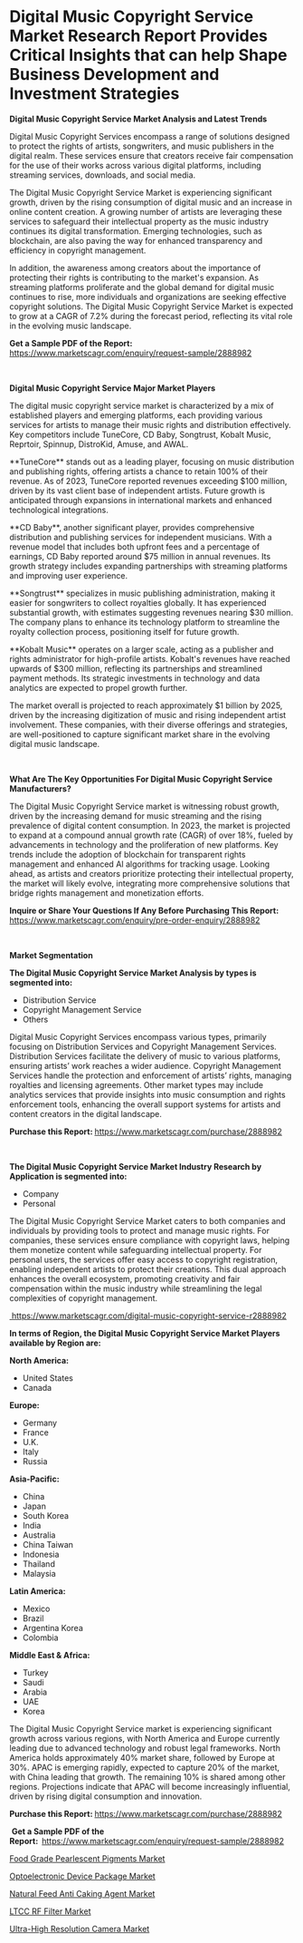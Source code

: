<p><h1>Digital Music Copyright Service Market Research Report Provides Critical Insights that can help Shape Business Development and Investment Strategies</h1></p><p><strong>Digital Music Copyright Service Market Analysis and Latest Trends</strong></p>
<p><p>Digital Music Copyright Services encompass a range of solutions designed to protect the rights of artists, songwriters, and music publishers in the digital realm. These services ensure that creators receive fair compensation for the use of their works across various digital platforms, including streaming services, downloads, and social media.</p><p>The Digital Music Copyright Service Market is experiencing significant growth, driven by the rising consumption of digital music and an increase in online content creation. A growing number of artists are leveraging these services to safeguard their intellectual property as the music industry continues its digital transformation. Emerging technologies, such as blockchain, are also paving the way for enhanced transparency and efficiency in copyright management.</p><p>In addition, the awareness among creators about the importance of protecting their rights is contributing to the market's expansion. As streaming platforms proliferate and the global demand for digital music continues to rise, more individuals and organizations are seeking effective copyright solutions. The Digital Music Copyright Service Market is expected to grow at a CAGR of 7.2% during the forecast period, reflecting its vital role in the evolving music landscape.</p></p>
<p><strong>Get a Sample PDF of the Report:&nbsp;</strong> <a href="https://www.marketscagr.com/enquiry/request-sample/2888982?utm_campaign=2955&utm_medium=2&utm_source=Github&utm_content=ia&utm_term=14032025&utm_id=digital-music-copyright-service">https://www.marketscagr.com/enquiry/request-sample/2888982</a></p>
<p>&nbsp;</p>
<p><strong>Digital Music Copyright Service Major Market Players</strong></p>
<p><p>The digital music copyright service market is characterized by a mix of established players and emerging platforms, each providing various services for artists to manage their music rights and distribution effectively. Key competitors include TuneCore, CD Baby, Songtrust, Kobalt Music, Reprtoir, Spinnup, DistroKid, Amuse, and AWAL.</p><p>**TuneCore** stands out as a leading player, focusing on music distribution and publishing rights, offering artists a chance to retain 100% of their revenue. As of 2023, TuneCore reported revenues exceeding $100 million, driven by its vast client base of independent artists. Future growth is anticipated through expansions in international markets and enhanced technological integrations.</p><p>**CD Baby**, another significant player, provides comprehensive distribution and publishing services for independent musicians. With a revenue model that includes both upfront fees and a percentage of earnings, CD Baby reported around $75 million in annual revenues. Its growth strategy includes expanding partnerships with streaming platforms and improving user experience.</p><p>**Songtrust** specializes in music publishing administration, making it easier for songwriters to collect royalties globally. It has experienced substantial growth, with estimates suggesting revenues nearing $30 million. The company plans to enhance its technology platform to streamline the royalty collection process, positioning itself for future growth.</p><p>**Kobalt Music** operates on a larger scale, acting as a publisher and rights administrator for high-profile artists. Kobalt's revenues have reached upwards of $300 million, reflecting its partnerships and streamlined payment methods. Its strategic investments in technology and data analytics are expected to propel growth further.</p><p>The market overall is projected to reach approximately $1 billion by 2025, driven by the increasing digitization of music and rising independent artist involvement. These companies, with their diverse offerings and strategies, are well-positioned to capture significant market share in the evolving digital music landscape.</p></p>
<p>&nbsp;</p>
<p><strong>What Are The Key Opportunities For Digital Music Copyright Service Manufacturers?</strong></p>
<p><p>The Digital Music Copyright Service market is witnessing robust growth, driven by the increasing demand for music streaming and the rising prevalence of digital content consumption. In 2023, the market is projected to expand at a compound annual growth rate (CAGR) of over 18%, fueled by advancements in technology and the proliferation of new platforms. Key trends include the adoption of blockchain for transparent rights management and enhanced AI algorithms for tracking usage. Looking ahead, as artists and creators prioritize protecting their intellectual property, the market will likely evolve, integrating more comprehensive solutions that bridge rights management and monetization efforts.</p></p>
<p><strong>Inquire or Share Your Questions If Any Before Purchasing This Report:</strong> <a href="https://www.marketscagr.com/enquiry/pre-order-enquiry/2888982?utm_campaign=2955&utm_medium=2&utm_source=Github&utm_content=ia&utm_term=14032025&utm_id=digital-music-copyright-service">https://www.marketscagr.com/enquiry/pre-order-enquiry/2888982</a></p>
<p>&nbsp;</p>
<p><strong>Market Segmentation</strong></p>
<p><strong>The Digital Music Copyright Service Market Analysis by types is segmented into:</strong></p>
<p><ul><li>Distribution Service</li><li>Copyright Management Service</li><li>Others</li></ul></p>
<p><p>Digital Music Copyright Services encompass various types, primarily focusing on Distribution Services and Copyright Management Services. Distribution Services facilitate the delivery of music to various platforms, ensuring artists’ work reaches a wider audience. Copyright Management Services handle the protection and enforcement of artists’ rights, managing royalties and licensing agreements. Other market types may include analytics services that provide insights into music consumption and rights enforcement tools, enhancing the overall support systems for artists and content creators in the digital landscape.</p></p>
<p><strong>Purchase this Report:&nbsp;</strong><a href="https://www.marketscagr.com/purchase/2888982?utm_campaign=2955&utm_medium=2&utm_source=Github&utm_content=ia&utm_term=14032025&utm_id=digital-music-copyright-service">https://www.marketscagr.com/purchase/2888982</a></p>
<p>&nbsp;</p>
<p><strong>The Digital Music Copyright Service Market Industry Research by Application is segmented into:</strong></p>
<p><ul><li>Company</li><li>Personal</li></ul></p>
<p><p>The Digital Music Copyright Service Market caters to both companies and individuals by providing tools to protect and manage music rights. For companies, these services ensure compliance with copyright laws, helping them monetize content while safeguarding intellectual property. For personal users, the services offer easy access to copyright registration, enabling independent artists to protect their creations. This dual approach enhances the overall ecosystem, promoting creativity and fair compensation within the music industry while streamlining the legal complexities of copyright management.</p></p>
<p><a href="https://www.marketscagr.com/digital-music-copyright-service-r2888982?utm_campaign=2955&utm_medium=2&utm_source=Github&utm_content=ia&utm_term=14032025&utm_id=digital-music-copyright-service">&nbsp;https://www.marketscagr.com/digital-music-copyright-service-r2888982</a></p>
<p><strong>In terms of Region, the Digital Music Copyright Service Market Players available by Region are:</strong></p>
<p>
    <p> <strong> North America: </strong>
        <ul>
            <li>United States</li>
            <li>Canada</li>
        </ul>
        </p> 
    <p> <strong> Europe: </strong>
        <ul>
            <li>Germany</li>
            <li>France</li>
            <li>U.K.</li>
            <li>Italy</li>
            <li>Russia</li>
        </ul>
        </p> 
    <p> <strong> Asia-Pacific: </strong>
        <ul>
            <li>China</li>
            <li>Japan</li>
            <li>South Korea</li>
            <li>India</li>
            <li>Australia</li>
            <li>China Taiwan</li>
            <li>Indonesia</li>
            <li>Thailand</li>
            <li>Malaysia</li>
        </ul>
        </p> 
    <p> <strong> Latin America: </strong>
        <ul>
            <li>Mexico</li>
            <li>Brazil</li>
            <li>Argentina Korea</li>
            <li>Colombia</li>
        </ul>
        </p> 
    <p> <strong> Middle East & Africa: </strong>
        <ul>
            <li>Turkey</li>
            <li>Saudi</li>
            <li>Arabia</li>
            <li>UAE</li>
            <li>Korea</li>
        </ul>
    </p>
    </p>
<p><p>The Digital Music Copyright Service market is experiencing significant growth across various regions, with North America and Europe currently leading due to advanced technology and robust legal frameworks. North America holds approximately 40% market share, followed by Europe at 30%. APAC is emerging rapidly, expected to capture 20% of the market, with China leading that growth. The remaining 10% is shared among other regions. Projections indicate that APAC will become increasingly influential, driven by rising digital consumption and innovation.</p></p>
<p><strong>Purchase this Report: </strong><a href="https://www.marketscagr.com/purchase/2888982?utm_campaign=2955&utm_medium=2&utm_source=Github&utm_content=ia&utm_term=14032025&utm_id=digital-music-copyright-service">https://www.marketscagr.com/purchase/2888982</a></p>
<p>&nbsp;<strong>Get a Sample PDF of the Report:&nbsp;&nbsp;</strong><a href="https://www.marketscagr.com/enquiry/request-sample/2888982?utm_campaign=2955&utm_medium=2&utm_source=Github&utm_content=ia&utm_term=14032025&utm_id=digital-music-copyright-service">https://www.marketscagr.com/enquiry/request-sample/2888982</a></p>
<p><strong></strong></p>
<p><p><a href="https://www.linkedin.com/pulse/food-grade-pearlescent-pigments-market-analysis-revenue-forecast-bykpe?utm_campaign=2955&utm_medium=2&utm_source=Github&utm_content=ia&utm_term=14032025&utm_id=digital-music-copyright-service">Food Grade Pearlescent Pigments Market</a></p><p><a href="https://www.linkedin.com/pulse/optoelectronic-device-package-market-size-share-analysis-duahe?utm_campaign=2955&utm_medium=2&utm_source=Github&utm_content=ia&utm_term=14032025&utm_id=digital-music-copyright-service">Optoelectronic Device Package Market</a></p><p><a href="https://www.linkedin.com/pulse/comprehensive-review-natural-feed-anti-caking-agent-market-65bke?utm_campaign=2955&utm_medium=2&utm_source=Github&utm_content=ia&utm_term=14032025&utm_id=digital-music-copyright-service">Natural Feed Anti Caking Agent Market</a></p><p><a href="https://www.linkedin.com/pulse/ltcc-rf-filter-market-analysis-future-growth-trends-revenue-ewnve?utm_campaign=2955&utm_medium=2&utm_source=Github&utm_content=ia&utm_term=14032025&utm_id=digital-music-copyright-service">LTCC RF Filter Market</a></p><p><a href="https://www.linkedin.com/pulse/strategic-analysis-ultra-high-resolution-camera-market-syrqe?utm_campaign=2955&utm_medium=2&utm_source=Github&utm_content=ia&utm_term=14032025&utm_id=digital-music-copyright-service">Ultra-High Resolution Camera Market</a></p></p>
